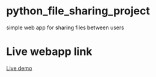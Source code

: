 # python_file_sharing_project
simple web app for sharing files between users

# Live webapp link
<a href='http://aaykay001.pythonanywhere.com/'> Live demo </a>

